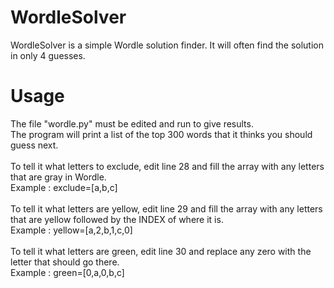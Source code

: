 # WordleSolver

WordleSolver is a simple Wordle solution finder. It will often find the solution in only 4 guesses.

# Usage
The file "wordle.py" must be edited and run to give results. <br>
The program will print a list of the top 300 words that it thinks you should guess next. <br><br>
To tell it what letters to exclude, edit line 28 and fill the array with any letters that are gray in Wordle. <br>Example : exclude=[a,b,c]<br><br>
To tell it what letters are yellow, edit line 29 and fill the array with any letters that are yellow followed by the INDEX of where it is. <br>Example : yellow=[a,2,b,1,c,0]<br><br>
To tell it what letters are green, edit line 30 and replace any zero with the letter that should go there. <br>Example : green=[0,a,0,b,c]
